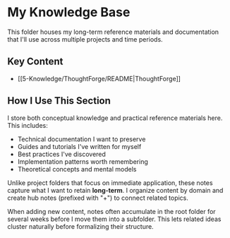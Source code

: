# My Knowledge Base

This folder houses my long-term reference materials and documentation that I'll use across multiple projects and time periods.

## Key Content

- [[5-Knowledge/ThoughtForge/README|ThoughtForge]]

## How I Use This Section

I store both conceptual knowledge and practical reference materials here. This includes:

- Technical documentation I want to preserve
- Guides and tutorials I've written for myself
- Best practices I've discovered
- Implementation patterns worth remembering
- Theoretical concepts and mental models

Unlike project folders that focus on immediate application, these notes capture what I want to retain **long-term**. I organize content by domain and create hub notes (prefixed with "+") to connect related topics.

When adding new content, notes often accumulate in the root folder for several weeks before I move them into a subfolder. This lets related ideas cluster naturally before formalizing their structure.